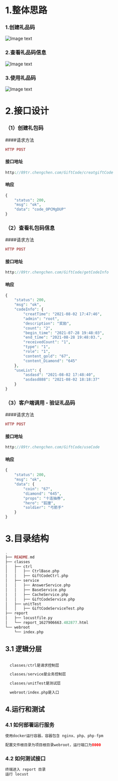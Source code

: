 # 1.整体思路
### 1.创建礼品码

![Image text](https://raw.githubusercontent.com/89trillion-chengchen/job3/master/images/%E6%B5%81%E7%A8%8B%E5%9B%BE1.jpg)
### 2.查看礼品码信息  
![Image text](https://raw.githubusercontent.com/89trillion-chengchen/job3/master/images/%E6%B5%81%E7%A8%8B%E5%9B%BE2.jpg)
### 3.使用礼品码
![Image text](https://raw.githubusercontent.com/89trillion-chengchen/job3/master/images/%E6%B5%81%E7%A8%8B%E5%9B%BE3.jpg)

# 2.接口设计

### （1）创建礼包码 
####请求方法  
```php 
HTTP POST
```
#### 接口地址   
```php 
http://89tr.chengchen.com/GiftCode/creatgiftCode
```
#### 响应
```php 
{
    "status": 200,
    "msg": "ok",
    "data": "code_OPCMgDUP"
}
```
### （2）查看礼包码信息
####请求方法
```php 
HTTP POST
```
#### 接口地址
```php 
http://89tr.chengchen.com/GiftCode/getCodeInfo
```
#### 响应
```php 
{
    "status": 200,
    "msg": "ok",
    "codeInfo": {
        "creatTime": "2021-08-02 17:47:46",
        "admin": "root",
        "description": "奖励",
        "count": "2",
        "begin_time": "2021-07-28 19:48:03",
        "end_time": "2021-08-28 19:48:03.",
        "receivedCount": "1",
        "type": "1",
        "role": "1",
        "content_gold": "67",
        "content_Diamond": "645"
    },
    "useList": {
        "asdasd": "2021-08-02 17:48:40",
        "asdasd888": "2021-08-02 18:18:37"
    }
}
```
### （3）客户端调用 - 验证礼品码
####请求方法
```php 
HTTP POST
```
#### 接口地址
```php 
http://89tr.chengchen.com/GiftCode/useCode
```
#### 响应
```php 
{
    "status": 200,
    "msg": "ok",
    "data": {
        "coin": "67",
        "diamond": "645",
        "props": "十连抽券",
        "hero": "狐狸",
        "soldier": "弓箭手"
    }
}
```

# 3.目录结构

```php 
.
├── README.md
├── classes
│   ├── ctrl
│   │   ├── CtrlBase.php
│   │   ├── GiftCodeCtrl.php
│   ├── service
│   │   ├── AnswerService.php
│   │   ├── BaseService.php
│   │   ├── CacheService.php
│   │   ├── GiftCodeService.php
│   ├── unitTest
│   │   ├── GiftCodeServiceTest.php
├── report
│   ├── locustfile.py
│   └── report_1627906663.482877.html
└── webroot
    └── index.php

```
## 3.1 逻辑分层
  ```php

    classes/ctrl是请求控制层

    classes/service是业务控制层

    classes/unitTest是测试层

    webroot/index.php是入口
  ```
## 4.运行和测试
### 4.1 如何部署运行服务
  ```php
使用docker运行容器，容器包含 nginx、php、php-fpm

配置文件根目录为项目根目录webroot，运行端口为8000
  ```
### 4.2 如何测试接口
  ```php
  终端进入 report 目录
  运行 locust 
  ```
